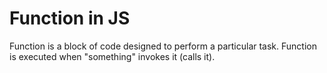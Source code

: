 # Function in JS

Function is a block of code designed to perform a particular task.
Function is executed when "something" invokes it (calls it).
